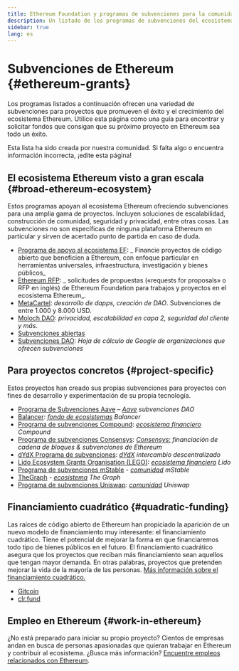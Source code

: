 ```yaml
---
title: Ethereum Foundation y programas de subvenciones para la comunidad
description: Un listado de los programas de subvenciones del ecosistema Ethereum.
sidebar: true
lang: es
---
```


# Subvenciones de Ethereum {#ethereum-grants}

Los programas listados a continuación ofrecen una variedad de subvenciones para proyectos que promueven el éxito y el crecimiento del ecosistema Ethereum. Utilice esta página como una guía para encontrar y solicitar fondos que consigan que su próximo proyecto en Ethereum sea todo un éxito.

Esta lista ha sido creada por nuestra comunidad. Si falta algo o encuentra información incorrecta, ¡edite esta página!

## El ecosistema Ethereum visto a gran escala {#broad-ethereum-ecosystem}

Estos programas apoyan al ecosistema Ethereum ofreciendo subvenciones para una amplia gama de proyectos. Incluyen soluciones de escalabilidad, construcción de comunidad, seguridad y privacidad, entre otras cosas. Las subvenciones no son específicas de ninguna plataforma Ethereum en particular y sirven de acertado punto de partida en caso de duda.

- [Programa de apoyo al ecosistema EF](https://esp.ethereum.foundation): _ Financie proyectos de código abierto que beneficien a Ethereum, con enfoque particular en herramientas universales, infraestructura, investigación y bienes públicos_
- [Ethereum RFP](https://github.com/ethereum/requests-for-proposals): _ solicitudes de propuestas («requests for proposals» o RFP en inglés) de Ethereum Foundation para trabajos y proyectos en el ecosistema Ethereum_.
- [MetaCartel](https://www.metacartel.org/grants/): _desarrollo de dapps, creación de DAO_. Subvenciones de entre 1.000 y 8.000 USD.
- [Moloch DAO](https://www.molochdao.com/): _privacidad, escalabilidad en capa 2, seguridad del cliente y más_.
- [Subvenciones abiertas](https://opengrants.com/explore)
- [Subvenciones DAO](https://docs.google.com/spreadsheets/d/1XHc-p_MHNRdjacc8uOEjtPoWL86olP4GyxAJOFO0zxY/edit#gid=0): _Hoja de cálculo de Google de organizaciones que ofrecen subvenciones_

## Para proyectos concretos {#project-specific}

Estos proyectos han creado sus propias subvenciones para proyectos con fines de desarrollo y experimentación de su propia tecnología.

- [Programa de Subvenciones Aave](https://aavegrants.org/) – _[Aave](https://aave.com/) subvenciones DAO_
- [Balancer](https://forms.gle/c68e4fM7JHCQkPkN7): _[fondo de ecosistemas](https://balancer.fi/) Balancer_
- [Programa de subvenciones Compound](https://compoundgrants.org/): _[ecosistema financiero](https://compound.finance/) Compound_
- [Programa de subvenciones Consensys](https://consensys.net/grants/): _[Consensys:](https://consensys.net/) financiación de cadena de bloques & subvenciones de Ethereum_
- [dYdX Programa de subvenciones](https://dydxgrants.com/): _[dYdX](https://dydx.exchange/) intercambio descentralizado_
- [Lido Ecosystem Grants Organisation (LEGO)](https://lego.lido.fi/): _[ecosistema financiero](https://lido.fi/) Lido_
- [Programa de subvenciones mStable](https://docs.mstable.org/advanced/grants-program) - _[comunidad](https://mstable.org/) mStable_
- [TheGraph](https://airtable.com/shrdfvnFvVch3IOVm) - _[ecosistema](https://thegraph.com/) The Graph_
- [Programa de subvenciones Uniswap](https://www.unigrants.org/): _[comunidad](https://uniswap.org/) Uniswap_

## Financiamiento cuadrático {#quadratic-funding}

Las raíces de código abierto de Ethereum han propiciado la aparición de un nuevo modelo de financiamiento muy interesante: el financiamiento cuadrático. Tiene el potencial de mejorar la forma en que financiaremos todo tipo de bienes públicos en el futuro. El financiamiento cuadrático asegura que los proyectos que reciban más financiamiento sean aquellos que tengan mayor demanda. En otras palabras, proyectos que pretenden mejorar la vida de la mayoría de las personas. [Más información sobre el financiamiento cuadrático.](/defi/#quadratic-funding)

- [Gitcoin](https://gitcoin.co/grants)
- [clr.fund](https://clr.fund/)

## Empleo en Ethereum {#work-in-ethereum}

¿No está preparado para iniciar su propio proyecto? Cientos de empresas andan en busca de personas apasionadas que quieran trabajar en Ethereum y contribuir al ecosistema. ¿Busca más información? [Encuentre empleos relacionados con Ethereum](/community/get-involved/#ethereum-jobs).
